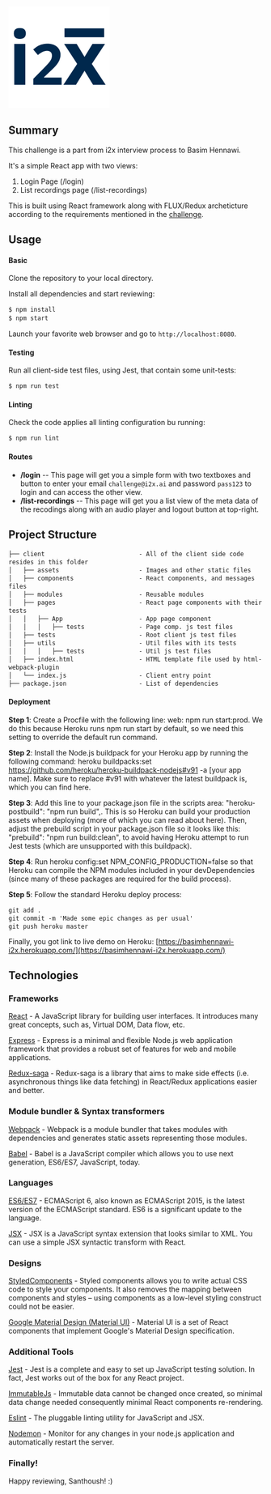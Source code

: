 ![alt tag](./client/assets/i2x-logo.png)

## Summary
This challenge is a part from i2x interview process to Basim Hennawi.

It's a simple React app with two views:
1. Login Page (/login)
2. List recordings page (/list-recordings)

This is built using React framework along with FLUX/Redux archeticture according to the requirements mentioned in the [challenge](./challenge.pdf).

## Usage

#### Basic

Clone the repository to your local directory.

Install all dependencies and start reviewing:
```bash
$ npm install
$ npm start
```

Launch your favorite web browser and go to `http://localhost:8080`.

#### Testing

Run all client-side test files, using Jest, that contain some unit-tests:

```bash
$ npm run test
```

#### Linting

Check the code applies all linting configuration bu running:

```bash
$ npm run lint
```

#### Routes

- **/login**
-- This page will get you a simple form with two textboxes and button to enter your email `challenge@i2x.ai` and password `pass123` to login and can access the other view.
- **/list-recordings**
-- This page will get you a list view of the meta data of the recodings along with an audio player and logout button at top-right.


## Project Structure


    ├── client                          - All of the client side code resides in this folder
    │   ├── assets                      - Images and other static files
    │   ├── components                  - React components, and messages files
    │   ├── modules                     - Reusable modules
    │   ├── pages                       - React page components with their tests
    │   │   ├── App                     - App page component
    │   │   │   ├── tests               - Page comp. js test files
    │   ├── tests                       - Root client js test files
    │   ├── utils                       - Util files with its tests
    │   │   │   ├── tests               - Util js test files
    │   ├── index.html                  - HTML template file used by html-webpack-plugin
    │   └── index.js                    - Client entry point
    ├── package.json                    - List of dependencies

#### Deployment

**Step 1**: Create a Procfile with the following line: web: npm run start:prod. We do this because Heroku runs npm run start by default, so we need this setting to override the default run command.

**Step 2**: Install the Node.js buildpack for your Heroku app by running the following command: heroku buildpacks:set https://github.com/heroku/heroku-buildpack-nodejs#v91 -a [your app name]. Make sure to replace #v91 with whatever the latest buildpack is, which you can find here.

**Step 3**: Add this line to your package.json file in the scripts area: "heroku-postbuild": "npm run build",. This is so Heroku can build your production assets when deploying (more of which you can read about here). Then, adjust the prebuild script in your package.json file so it looks like this: "prebuild": "npm run build:clean", to avoid having Heroku attempt to run Jest tests (which are unsupported with this buildpack).

**Step 4**: Run heroku config:set NPM_CONFIG_PRODUCTION=false so that Heroku can compile the NPM modules included in your devDependencies (since many of these packages are required for the build process).

**Step 5**: Follow the standard Heroku deploy process:
```
git add .
git commit -m 'Made some epic changes as per usual'
git push heroku master
```

Finally, you got link to live demo on Heroku: [https://basimhennawi-i2x.herokuapp.com/](https://basimhennawi-i2x.herokuapp.com/)
## Technologies

### Frameworks
[React](https://facebook.github.io/react) - A JavaScript library for building user interfaces. It introduces many great concepts, such as, Virtual DOM, Data flow, etc.

[Express](http://expressjs.com/) - Express is a minimal and flexible Node.js web application framework that provides a robust set of features for web and mobile applications.

[Redux-saga](https://github.com/redux-saga/redux-saga) - Redux-saga is a library that aims to make side effects (i.e. asynchronous things like data fetching) in React/Redux applications easier and better.

### Module bundler & Syntax transformers
[Webpack](https://webpack.github.io) - Webpack is a module bundler that takes modules with dependencies and generates static assets representing those modules.

[Babel](https://babeljs.io) - Babel is a JavaScript compiler which allows you to  use next generation, ES6/ES7, JavaScript, today.

### Languages
[ES6/ES7](https://github.com/lukehoban/es6features) - ECMAScript 6, also known as ECMAScript 2015, is the latest version of the ECMAScript standard. ES6 is a significant update to the language.

[JSX]( https://facebook.github.io/react/docs/jsx-in-depth.html) - JSX is a JavaScript syntax extension that looks similar to XML. You can use a simple JSX syntactic transform with React.

### Designs
[StyledComponents](https://github.com/styled-components/styled-components) - Styled components allows you to write actual CSS code to style your components. It also removes the mapping between components and styles – using components as a low-level styling construct could not be easier.

[Google Material Design (Material UI)](https://github.com/callemall/material-ui) - Material UI is a set of React components that implement Google's Material Design specification.

### Additional Tools
[Jest](https://facebook.github.io/jest/) - Jest is a complete and easy to set up JavaScript testing solution. In fact, Jest works out of the box for any React project.

[ImmutableJs](https://facebook.github.io/immutable-js/) - Immutable data cannot be changed once created, so minimal data change needed consequently minimal React components re-rendering.

[Eslint](http://eslint.org) - The pluggable linting utility for JavaScript and JSX.

[Nodemon](http://nodemon.io) - Monitor for any changes in your node.js application and automatically restart the server.

### Finally!

Happy reviewing, Santhoush! :)
